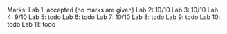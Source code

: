 Marks:
  Lab 1: accepted (no marks are given)
  Lab 2: 10/10
  Lab 3: 10/10
  Lab 4: 9/10
  Lab 5: todo
  Lab 6: todo
  Lab 7: 10/10
  Lab 8: todo
  Lab 9: todo
  Lab 10: todo
  Lab 11: todo
